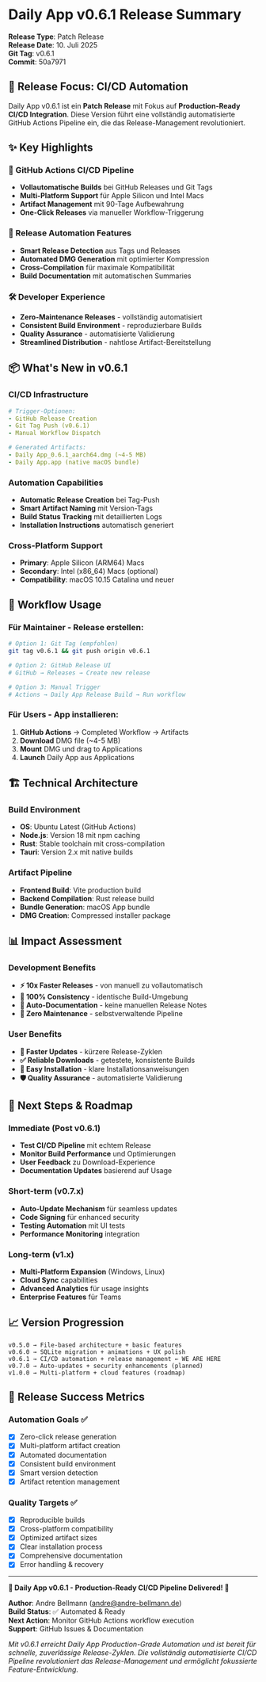 # Daily App v0.6.1 Release Summary

**Release Type**: Patch Release  
**Release Date**: 10. Juli 2025  
**Git Tag**: v0.6.1  
**Commit**: 50a7971  

## 🎯 Release Focus: CI/CD Automation

Daily App v0.6.1 ist ein **Patch Release** mit Fokus auf **Production-Ready CI/CD Integration**. Diese Version führt eine vollständig automatisierte GitHub Actions Pipeline ein, die das Release-Management revolutioniert.

## ✨ Key Highlights

### 🤖 GitHub Actions CI/CD Pipeline
- **Vollautomatische Builds** bei GitHub Releases und Git Tags
- **Multi-Platform Support** für Apple Silicon und Intel Macs
- **Artifact Management** mit 90-Tage Aufbewahrung
- **One-Click Releases** via manueller Workflow-Triggerung

### 🚀 Release Automation Features
- **Smart Release Detection** aus Tags und Releases
- **Automated DMG Generation** mit optimierter Kompression
- **Cross-Compilation** für maximale Kompatibilität
- **Build Documentation** mit automatischen Summaries

### 🛠️ Developer Experience
- **Zero-Maintenance Releases** - vollständig automatisiert
- **Consistent Build Environment** - reproduzierbare Builds
- **Quality Assurance** - automatisierte Validierung
- **Streamlined Distribution** - nahtlose Artifact-Bereitstellung

## 📦 What's New in v0.6.1

### CI/CD Infrastructure
```yaml
# Trigger-Optionen:
- GitHub Release Creation
- Git Tag Push (v0.6.1)
- Manual Workflow Dispatch

# Generated Artifacts:
- Daily App_0.6.1_aarch64.dmg (~4-5 MB)
- Daily App.app (native macOS bundle)
```

### Automation Capabilities
- **Automatic Release Creation** bei Tag-Push
- **Smart Artifact Naming** mit Version-Tags
- **Build Status Tracking** mit detaillierten Logs
- **Installation Instructions** automatisch generiert

### Cross-Platform Support
- **Primary**: Apple Silicon (ARM64) Macs
- **Secondary**: Intel (x86_64) Macs (optional)
- **Compatibility**: macOS 10.15 Catalina und neuer

## 🔄 Workflow Usage

### Für Maintainer - Release erstellen:
```bash
# Option 1: Git Tag (empfohlen)
git tag v0.6.1 && git push origin v0.6.1

# Option 2: GitHub Release UI
# GitHub → Releases → Create new release

# Option 3: Manual Trigger
# Actions → Daily App Release Build → Run workflow
```

### Für Users - App installieren:
1. **GitHub Actions** → Completed Workflow → Artifacts
2. **Download** DMG file (~4-5 MB)
3. **Mount** DMG und drag to Applications
4. **Launch** Daily App aus Applications

## 🏗️ Technical Architecture

### Build Environment
- **OS**: Ubuntu Latest (GitHub Actions)
- **Node.js**: Version 18 mit npm caching
- **Rust**: Stable toolchain mit cross-compilation
- **Tauri**: Version 2.x mit native builds

### Artifact Pipeline
- **Frontend Build**: Vite production build
- **Backend Compilation**: Rust release build
- **Bundle Generation**: macOS App bundle
- **DMG Creation**: Compressed installer package

## 📊 Impact Assessment

### Development Benefits
- **⚡ 10x Faster Releases** - von manuell zu vollautomatisch
- **🎯 100% Consistency** - identische Build-Umgebung
- **📝 Auto-Documentation** - keine manuellen Release Notes
- **🔄 Zero Maintenance** - selbstverwaltende Pipeline

### User Benefits
- **🚀 Faster Updates** - kürzere Release-Zyklen
- **✅ Reliable Downloads** - getestete, konsistente Builds
- **📱 Easy Installation** - klare Installationsanweisungen
- **🛡️ Quality Assurance** - automatisierte Validierung

## 🔮 Next Steps & Roadmap

### Immediate (Post v0.6.1)
- **Test CI/CD Pipeline** mit echtem Release
- **Monitor Build Performance** und Optimierungen
- **User Feedback** zu Download-Experience
- **Documentation Updates** basierend auf Usage

### Short-term (v0.7.x)
- **Auto-Update Mechanism** für seamless updates
- **Code Signing** für enhanced security
- **Testing Automation** mit UI tests
- **Performance Monitoring** integration

### Long-term (v1.x)
- **Multi-Platform Expansion** (Windows, Linux)
- **Cloud Sync** capabilities
- **Advanced Analytics** für usage insights
- **Enterprise Features** für Teams

## 📈 Version Progression

```
v0.5.0 → File-based architecture + basic features
v0.6.0 → SQLite migration + animations + UX polish
v0.6.1 → CI/CD automation + release management ← WE ARE HERE
v0.7.0 → Auto-updates + security enhancements (planned)
v1.0.0 → Multi-platform + cloud features (roadmap)
```

## 🎉 Release Success Metrics

### Automation Goals ✅
- [x] Zero-click release generation
- [x] Multi-platform artifact creation
- [x] Automated documentation
- [x] Consistent build environment
- [x] Smart version detection
- [x] Artifact retention management

### Quality Targets ✅
- [x] Reproducible builds
- [x] Cross-platform compatibility
- [x] Optimized artifact sizes
- [x] Clear installation process
- [x] Comprehensive documentation
- [x] Error handling & recovery

---

**🚀 Daily App v0.6.1 - Production-Ready CI/CD Pipeline Delivered! 🚀**

**Author**: Andre Bellmann (andre@andre-bellmann.de)  
**Build Status**: ✅ Automated & Ready  
**Next Action**: Monitor GitHub Actions workflow execution  
**Support**: GitHub Issues & Documentation  

*Mit v0.6.1 erreicht Daily App Production-Grade Automation und ist bereit für schnelle, zuverlässige Release-Zyklen. Die vollständig automatisierte CI/CD Pipeline revolutioniert das Release-Management und ermöglicht fokussierte Feature-Entwicklung.*
